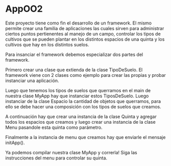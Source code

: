 # AppOO2

Este proyecto tiene como fin el desarrollo de un framework. El mismo permite crear una familia de aplicaciones las cuales sirven para administrar ciertos puntos pertienentes al manejo de un campo, controlar los tipos de cultivos que se pueden plantar en los distintos espacios de una quinta y los cultivos que hay en los distintos suelos.

Para insanciar el framework debemos especializar dos partes del framework. 

Primero crear una clase que extienda de la clase TipoDeSuelo. El framework viene con 2 clases como ejemplo para crear las propias y probar instanciar una aplicación.

Luego que tenemos los tipos de suelos que querramos en el main de nuestra clase MyApp hay que instanciar estos TiposDeSuelo. Luego instanciar de la clase Espacio la cantidad de objetos que querramos, para ello se debe hacer una composición con los tipos de suelos que creamos.

A continuación hay que crear una instancia de la clase Quinta y agregar todos los espacios que creamos y luego crear una instancia de la clase Menu pasandole esta quinta como parámetro.

Finalmente a la instancia de menu que creamos hay que enviarle el mensaje initApp().

Ya podemos compilar nuestra clase MyApp y correrla! Siga las instrucciones del menu para controlar su quinta.
